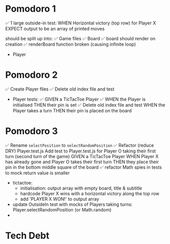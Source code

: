 # Pomodoro 1
✅ 1 large outside-in test:
  WHEN Horizontal victory (top row) for Player X
  EXPECT output to be an array of printed moves

should be split up into:
✅  Game files
✅  Board
  ✅  board should render on creation
  ✅  renderBoard function broken (causing infinite loop)
- Player

# Pomodoro 2
✅  Create Player files
✅ Delete old index file and test
- Player tests:
  ✅ GIVEN a TicTacToe Player
  ✅ WHEN the Player is initialised
      THEN their pin is set
✅ Delete old index file and test
   WHEN the Player takes a turn
      THEN their pin is placed on the board

# Pomodoro 3
✅ Rename `selectPosition` to `selectRandomPosition`
✅ Refactor (reduce DRY) Player.test.js
  Add test to Player.test.js for Player O taking their first turn
  (second turn of the game)
  GIVEN a TicTacToe Player
  WHEN Player X has already gone and Player O takes their first turn
  THEN they place their pin in the bottom middle square of the board
✅ refactor Math spies in tests to mock return value is smaller
- tictactoe:
  - initialisation: output array with empty board, title & subtitle
  - hardcode Player X wins with a horizontal victory along the top row
  - add 'PLAYER X WON!' to output array
- update OutsideIn test with mocks of Players taking turns:
    Player.selectRandomPosition (or Math.random)
-

# Tech Debt

